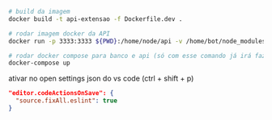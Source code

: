 ```bash
# build da imagem
docker build -t api-extensao -f Dockerfile.dev .

# rodar imagem docker da API
docker run -p 3333:3333 ${PWD}:/home/node/api -v /home/bot/node_modules api-extensao

# rodar docker compose para banco e api (só com esse comando já irá fazer tudo)
docker-compose up
```

ativar no open settings json do vs code (ctrl + shift + p)

```json
"editor.codeActionsOnSave": {
  "source.fixAll.eslint": true
}
```
